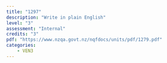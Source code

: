 ```yaml
---
title: "1297"
description: "Write in plain English"
level: "3"
assessment: "Internal"
credits: "3"
pdf: "https://www.nzqa.govt.nz/nqfdocs/units/pdf/1279.pdf"
categories:
    - VEN3
---
```

